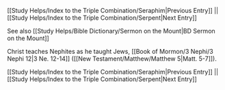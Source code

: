 [[Study Helps/Index to the Triple Combination/Seraphim|Previous Entry]]  ||  [[Study Helps/Index to the Triple Combination/Serpent|Next Entry]]

 See also [[Study Helps/Bible Dictionary/Sermon on the Mount|BD Sermon on the Mount]]

 Christ teaches Nephites as he taught Jews, [[Book of Mormon/3 Nephi/3 Nephi 12|3 Ne. 12-14]] ([[New Testament/Matthew/Matthew 5|Matt. 5-7]]).

[[Study Helps/Index to the Triple Combination/Seraphim|Previous Entry]]  ||  [[Study Helps/Index to the Triple Combination/Serpent|Next Entry]]